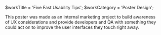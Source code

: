 $workTitle = 'Five Fast Usability Tips';
$workCategory = 'Poster Design';

This poster was made as an internal marketing project to build awareness of UX considerations
and provide developers and QA with something they could act on to improve the user interfaces they touch right away.